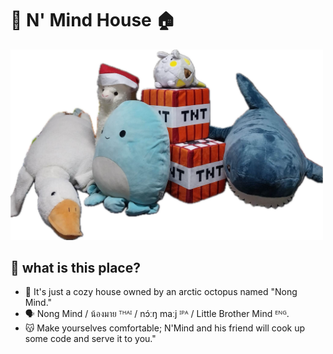 # 🐙 N' Mind House 🏠

<img src="https://raw.githubusercontent.com/NongMindHouse/.github/main/profile/asset/img/NongMindFamily.png" alt="demo" width="500"  />

## 🌊 what is this place?
- 🩵 It's just a cozy house owned by an arctic octopus named "Nong Mind."
- 🗣️ Nong Mind / น้องมาย ᵀᴴᴬᴵ / nɔ́ːŋ maːj ᴵᴾᴬ / Little Brother Mind ᴱᴺᴳ.
- 😽 Make yourselves comfortable; N'Mind and his friend will cook up some code and serve it to you."
